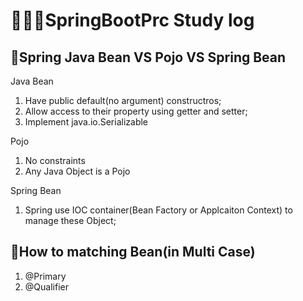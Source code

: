 # 🙋🏻‍♂️SpringBootPrc Study log


## 📕Spring Java Bean VS Pojo VS Spring Bean

Java Bean
1) Have public  default(no argument) constructros;
2) Allow access to their property using getter and setter;
3) Implement java.io.Serializable

Pojo
1) No constraints
2) Any Java Object is a Pojo

Spring Bean
1) Spring use IOC container(Bean Factory or Applcaiton Context) to manage these Object;



## 📕How to matching Bean(in Multi Case)

1) @Primary
2) @Qualifier